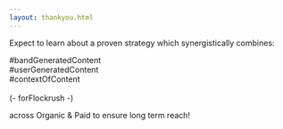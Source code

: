 ```yaml
---
layout: thankyou.html
---
```


<div class="ui vertical stripe segment vertical-segment-grey-color">
  <div class="ui center aligned text container">
  <div class="ui center aligned header">
          Expect to learn about a proven strategy which synergistically combines:
  </div>
  <p>#bandGeneratedContent
      <br>#userGeneratedContent
      <br>#contextOfContent
      <br>
      <br>(- forFlockrush -)
  </p>
  <div class="ui center aligned header">
       across Organic &amp; Paid to ensure long term reach!
  </div>
</div>
</div>
